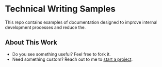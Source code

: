 # Technical Writing Samples

This repo contains examples of documentation designed to improve internal development processes and reduce the.

## About This Work

- Do you see something useful? Feel free to fork it. 
- Need something custom? Reach out to me to [start a project](https://tiamcquaid.com/start-a-project).
